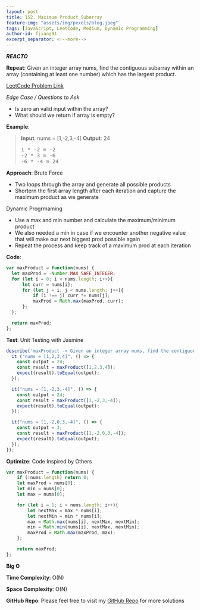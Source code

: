 ```yaml
---
layout: post
title: 152. Maximum Product Subarray
feature-img: "assets/img/pexels/blog.jpeg"
tags: [JavaScript, LeetCode, Medium, Dynamic Programming]
author-id: fjiang91
excerpt_separator: <!--more-->
---
```


***REACTO***

**Repeat**:
Given an integer array nums, find the contiguous subarray within an array (containing at least one number) which has the largest product.

[LeetCode Problem Link](https://leetcode.com/problems/maximum-product-subarray/)

*Edge Case / Questions to Ask*
* Is zero an valid input within the array?
* What should we return if array is empty?
<!--more-->

**Example**:
> **Input**: nums = [1,-2,3,-4]
> **Output**: 24
> <pre>
> 1 * -2 = -2
> -2 * 3 = -6
> -6 * -4 = 24
> </pre>

**Approach**:
Brute Force
* Two loops through the array and generate all possible products
* Shortern the first array length after each iteration and capture the maximum product as we generate

Dynamic Progrmaming
* Use a max and min number and calculate the maximum/minimum product
* We also needed a min in case if we encounter another negative value that will make our next biggest prod possible again
* Repeat the process and keep track of a maximum prod at each iteration

**Code**:
```javascript
var maxProduct = function(nums) {
  let maxProd = -Number.MAX_SAFE_INTEGER;
  for (let i = 0; i < nums.length; i++){
      let curr = nums[i];
      for (let j = i; j < nums.length; j++){
          if (i !== j) curr *= nums[j];
          maxProd = Math.max(maxProd, curr);
      };
  };

  return maxProd;
};
```

**Test**: Unit Testing with Jasmine
```javascript
describe('maxProduct -> Given an integer array nums, find the contiguous subarray within an array (containing at least one number) which has the largest product.', () => {
  it ("nums = [1,2,3,4]", () => {
    const output = 24;
    const result = maxProduct([1,2,3,4]);
    expect(result).toEqual(output);
  });

  it("nums = [1,-2,3,-4]", () => {
    const output = 24;
    const result = maxProduct([1,-2,3,-4]);
    expect(result).toEqual(output);
  });

  it("nums = [1,-2,0,3,-4]", () => {
    const output = 3;
    const result = maxProduct([1,-2,0,3,-4]);
    expect(result).toEqual(output);
  });
});
```

**Optimize**: Code Inspired by Others
```javascript
var maxProduct = function(nums) {
    if (!nums.length) return 0;
    let maxProd = nums[0];
    let min = nums[0];
    let max = nums[0];

    for (let i = 1; i < nums.length; i++){
        let nextMax = max * nums[i];
        let nextMin = min * nums[i];
        max = Math.max(nums[i], nextMax, nextMin);
        min = Math.min(nums[i], nextMax, nextMin);
        maxProd = Math.max(maxProd, max);
    };

    return maxProd;
};
```

**Big O**

**Time Complexity**: O(N)

**Space Complexity**: O(N)

**GitHub Repo**: Please feel free to visit my [GitHub Repo](https://github.com/fjiang91/LeetCode-Solutions) for more solutions
